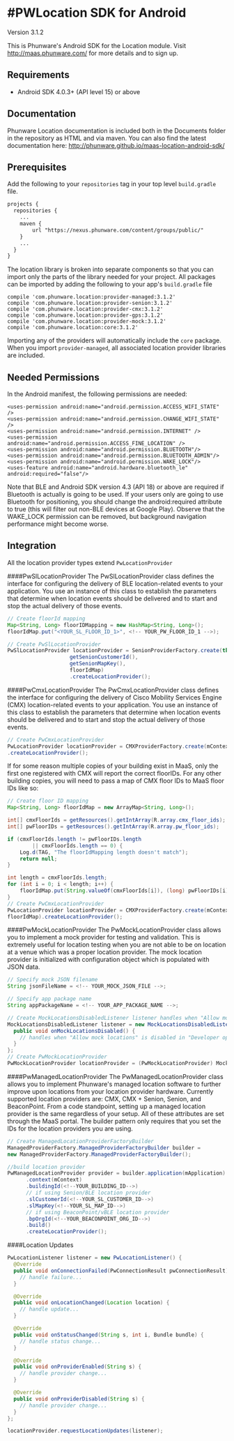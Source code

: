 #PWLocation SDK for Android
================

Version 3.1.2

This is Phunware's Android SDK for the Location module. Visit http://maas.phunware.com/ for more details and to sign up.



Requirements
------------
* Android SDK 4.0.3+ (API level 15) or above


Documentation
-------------

Phunware Location documentation is included both in the Documents folder in the repository as HTML and via maven. You can also find the latest documentation here: http://phunware.github.io/maas-location-android-sdk/


Prerequisites
-------------

Add the following to your `repositories` tag in your top level `build.gradle` file.

 ```XML
 projects {
   repositories {
     ...
     maven {
         url "https://nexus.phunware.com/content/groups/public/"
     }
     ...
   }
 }
 ```

 The location library is broken into separate components so that you can import only the parts of the library needed for your project. All packages can be imported by adding the following to your app's `build.gradle` file
 ```
 compile 'com.phunware.location:provider-managed:3.1.2'
 compile 'com.phunware.location:provider-senion:3.1.2'
 compile 'com.phunware.location:provider-cmx:3.1.2'
 compile 'com.phunware.location:provider-gps:3.1.2'
 compile 'com.phunware.location:provider-mock:3.1.2'
 compile 'com.phunware.location:core:3.1.2'
 ```
 Importing any of the providers will automatically include the `core` package. When you import `provider-managed`, all associated location provider libraries are included.

Needed Permissions
-----------
In the Android manifest, the following permissions are needed:

```
<uses-permission android:name="android.permission.ACCESS_WIFI_STATE" />
<uses-permission android:name="android.permission.CHANGE_WIFI_STATE" />
<uses-permission android:name="android.permission.INTERNET" />
<uses-permission android:name="android.permission.ACCESS_FINE_LOCATION" />
<uses-permission android:name="android.permission.BLUETOOTH"/>
<uses-permission android:name="android.permission.BLUETOOTH_ADMIN"/>
<uses-permission android:name="android.permission.WAKE_LOCK"/>
<uses-feature android:name="android.hardware.bluetooth_le" android:required="false"/>
```

Note that BLE and Android SDK version 4.3 (API 18) or above are required if Bluetooth is actually is going to be used. If your users only are going to use Bluetooth for positioning, you should change the android:required attribute to true (this will filter out non-BLE devices at Google Play). Observe that the WAKE_LOCK permission can be removed, but background navigation performance might become worse.

Integration
-----------
  All the location provider types extend `PwLocationProvider`

####PwSlLocationProvider
The PwSlLocationProvider class defines the interface for configuring the delivery of BLE location-related events to your application. You use an instance of this class to establish the parameters that determine when location events should be delivered and to start and stop the actual delivery of those events.

```java
// Create floorId mapping
Map<String, Long> floorIDMapping = new HashMap<String, Long>();
floorIdMap.put("<YOUR_SL_FLOOR_ID_1>", <!-- YOUR_PW_FLOOR_ID_1 -->);

// Create PwSlLocationProvider
PwSlLocationProvider locationProvider = SenionProviderFactory.create(this,
                    getSenionCustomerId(),
                    getSenionMapKey(),
                    floorIdMap)
                    .createLocationProvider();
```

####PwCmxLocationProvider
The PwCmxLocationProvider class defines the interface for configuring the delivery of Cisco Mobility Services Engine (CMX) location-related events to your application. You use an instance of this class to establish the parameters that determine when location events should be delivered and to start and stop the actual delivery of those events.
```java
// Create PwCmxLocationProvider
PwLocationProvider locationProvider = CMXProviderFactory.create(mContext, <!-- YOUR_VENUE_GUID -->)
.createLocationProvider();
```

If for some reason multiple copies of  your building exist in MaaS, only the first one registered with CMX will report the correct floorIDs. For any other building copies, you will need to pass a map of CMX floor IDs to MaaS floor IDs like so:
```java
// Create floor ID mapping
Map<String, Long> floorIdMap = new ArrayMap<String, Long>();

int[] cmxFloorIds = getResources().getIntArray(R.array.cmx_floor_ids);
int[] pwFloorIDs = getResources().getIntArray(R.array.pw_floor_ids);

if (cmxFloorIds.length != pwFloorIDs.length
        || cmxFloorIds.length == 0) {
    Log.d(TAG, "The floorIdMapping length doesn't match");
    return null;
}

int length = cmxFloorIds.length;
for (int i = 0; i < length; i++) {
    floorIdMap.put(String.valueOf(cmxFloorIds[i]), (long) pwFloorIDs[i]);
}
// Create PwCmxLocationProvider
PwLocationProvider locationProvider = CMXProviderFactory.create(mContext, <!-- YOUR_VENUE_GUID -->,
floorIdMap).createLocationProvider();
```

####PwMockLocationProvider
The PwMockLocationProvider class allows you to implement a mock provider for testing and validation. This is extremely useful for location testing when you are not able to be on location at a venue which was a proper location provider. The mock location provider is initialized with configuration object which is populated with JSON data.

```java
// Specify mock JSON filename
String jsonFileName = <!-- YOUR_MOCK_JSON_FILE -->;

// Specify app package name
String appPackageName = <!-- YOUR_APP_PACKAGE_NAME -->;

// Create MockLocationsDisabledListener listener handles when "Allow mock locations" is disabled in "Developer options"
MockLocationsDisabledListener listener = new MockLocationsDisabledListener() {
  public void onMockLocationsDisabled() {
    // handles when "Allow mock locations" is disabled in "Developer options"
  }
};
// Create PwMockLocationProvider
PwMockLocationProvider locationProvider = (PwMockLocationProvider) MockProviderFactory.create(mContext, appPackageName, jsonFileName, listener);
```

####PwManagedLocationProvider
The PwManagedLocationProvider class allows you to implement Phunware's managed location software to further improve upon locations from your location provider hardware. Currently supported location providers are: CMX, CMX + Senion, Senion, and BeaconPoint. From a code standpoint, setting up a managed location provider is the same regardless of your setup. All of these attributes are set through the MaaS portal. The builder pattern only requires that you set the IDs for the location providers you are using.

```java
// Create ManagedLocationProviderFactoryBuilder
ManagedProviderFactory.ManagedProviderFactoryBuilder builder =
new ManagedProviderFactory.ManagedProviderFactoryBuilder();

//build location provider
PwManagedLocationProvider provider = builder.application(mApplication)
      .context(mContext)
      .buildingId(<!--YOUR_BUILDING_ID-->)
      // if using Senion/BLE location provider
      .slCustomerId(<!--YOUR_SL_CUSTOMER_ID-->)
      .slMapKey(<!--YOUR_SL_MAP_ID-->)
      // if using BeaconPoint/vBLE location provider
      .bpOrgId(<!--YOUR_BEACONPOINT_ORG_ID-->)
      .build()
      .createLocationProvider();
```

####Location Updates
```java
PwLocationListener listener = new PwLocationListener() {
  @Override
  public void onConnectionFailed(PwConnectionResult pwConnectionResult) {
    // handle failure...    
  }

  @Override
  public void onLocationChanged(Location location) {
    // handle update...
  }

  @Override
  public void onStatusChanged(String s, int i, Bundle bundle) {
    // handle status change...
  }

  @Override
  public void onProviderEnabled(String s) {
    // handle provider change...
  }

  @Override
  public void onProviderDisabled(String s) {
    // handle provider change...  
  }
};

locationProvider.requestLocationUpdates(listener);
```
